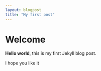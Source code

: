 ```yaml
---
layout: blogpost
title: "My first post"
---
```


# Welcome
**Hello world**, this is my first Jekyll blog post.

I hope you like it